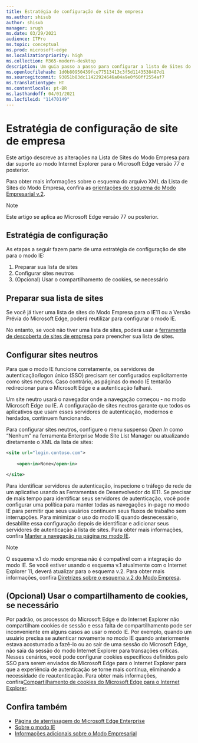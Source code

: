 ```yaml
---
title: Estratégia de configuração de site de empresa
ms.author: shisub
author: shisub
manager: srugh
ms.date: 03/29/2021
audience: ITPro
ms.topic: conceptual
ms.prod: microsoft-edge
ms.localizationpriority: high
ms.collection: M365-modern-desktop
description: Um guia passo a passo para configurar a lista de Sites do Modo Empresa para o modo Internet Explorer.
ms.openlocfilehash: 1d0b80950439fce77513413c3f5d1143538487d1
ms.sourcegitcommit: 93851b83dc11422924646a04a9e0f60ff2554af7
ms.translationtype: HT
ms.contentlocale: pt-BR
ms.lasthandoff: 04/01/2021
ms.locfileid: "11470149"
---
```

# <a name="enterprise-site-configuration-strategy"></a>Estratégia de configuração de site de empresa

Este artigo descreve as alterações na Lista de Sites do Modo Empresa para dar suporte ao modo Internet Explorer para o Microsoft Edge versão 77 e posterior.

Para obter mais informações sobre o esquema do arquivo XML da Lista de Sites do Modo Empresa, confira as [orientações do esquema do Modo Empresarial v.2](/internet-explorer/ie11-deploy-guide/enterprise-mode-schema-version-2-guidance).

> [!NOTE]
> Este artigo se aplica ao Microsoft Edge versão 77 ou posterior.
<!--
## Updated schema elements

The following table describes the \<open-in app\> element added to the v.2 of the Enterprise Mode schema:

| **Element** | **Description** |
| --- | --- |
| \<open-in app="**true**"\> | A child element that controls what browser is used for sites. This element is required for sites that need to **open in IE11**.|

**Example:**

``` xml
<site url="contoso.com">

  <open-in app="true">IE11</open-in>

</site>
```

The following table shows the possible values of the \<open-in\> element:

| **Value** | **Description** |
| --- | --- |
| **\<open-in\>IE11\</open-in\>** | Opens the site in IE mode or a full IE11 window. To enable IE mode, see [Configure IE mode policies](./edge-ie-mode-policies.md)|
| **\<open-in app="**true**"\>IE11\</open-in\>** | Opens the site in a full IE11 window |
| **\<open-in\>MSEdge\</open-in\>** | Opens the site in Microsoft Edge |
| **\<open-in\>None or not specified\</open-in\>** | Opens the site in the default browser or in the browser where the user navigated to the site. |
|**\<open-in\>Configurable\</open-in\>** | Allows the site to participate in IE mode engine determination. To learn more, see [Learn about Configurable sites in IE mode](edge-learnmore-configurable-sites-ie-mode.md).  |

>[!NOTE]
> The attribute app=**"true"** is only recognized when associated to _'open-in' IE11_. Adding it to the other 'open-in' elements won't change browser behavior.   -->

## <a name="configuration-strategy"></a>Estratégia de configuração

As etapas a seguir fazem parte de uma estratégia de configuração de site para o modo IE:
1. Preparar sua lista de sites
2. Configurar sites neutros
3. (Opcional) Usar o compartilhamento de cookies, se necessário

<!--
Step 1.  – if you don’t have one use Site Discovery Step-by-Step
Step 2 – Neutral sites + sticky mode
        Use more examples and explain sticky mode better
Step 3 – If that doesn’t cover your needs, then use Cookie sharing -->

## <a name="prepare-your-site-list"></a>Preparar sua lista de sites

Se você já tiver uma lista de sites do Modo Empresa para o IE11 ou a Versão Prévia do Microsoft Edge, poderá reutilizar para configurar o modo IE.

No entanto, se você não tiver uma lista de sites, poderá usar a [ferramenta de descoberta de sites de empresa](https://docs.microsoft.com/deployedge/edge-ie-mode-site-discovery) para preencher sua lista de sites.

## <a name="configure-neutral-sites"></a>Configurar sites neutros

Para que o modo IE funcione corretamente, os servidores de autenticação/logon único (SSO) precisam ser configurados explicitamente como sites neutros. Caso contrário, as páginas do modo IE tentarão redirecionar para o Microsoft Edge e a autenticação falhará.

Um site neutro usará o navegador onde a navegação começou - no modo Microsoft Edge ou IE. A configuração de sites neutros garante que todos os aplicativos que usam esses servidores de autenticação, modernos e herdados, continuem funcionando.

Para configurar sites neutros, configure o menu suspenso *Open In* como “Nenhum” na ferramenta Enterprise Mode Site List Manager ou atualizando diretamente o XML da lista de sites:

``` xml
<site url="login.contoso.com">
   
    <open-in>None</open-in>

</site>
```

Para identificar servidores de autenticação, inspecione o tráfego de rede de um aplicativo usando as Ferramentas de Desenvolvedor do IE11. Se precisar de mais tempo para identificar seus servidores de autenticação, você pode configurar uma política para manter todas as navegações in-page no modo IE para permitir que seus usuários continuem seus fluxos de trabalho sem interrupções. Para minimizar o uso do modo IE quando desnecessário, desabilite essa configuração depois de identificar e adicionar seus servidores de autenticação à lista de sites. Para obter mais informações, confira [Manter a navegação na página no modo IE](https://docs.microsoft.com/deployedge/edge-learnmore-inpage-nav).

>[!NOTE]
   >O esquema v.1 do modo empresa não é compatível com a integração do modo IE. Se você estiver usando o esquema v.1 atualmente com o Internet Explorer 11, deverá atualizar para o esquema v.2. Para obter mais informações, confira [Diretrizes sobre o esquema v.2 do Modo Empresa](/internet-explorer/ie11-deploy-guide/enterprise-mode-schema-version-2-guidance).

## <a name="optional-use-cookie-sharing-if-necessary"></a>(Opcional) Usar o compartilhamento de cookies, se necessário

Por padrão, os processos do Microsoft Edge e do Internet Explorer não compartilham cookies de sessão e essa falta de compartilhamento pode ser inconveniente em alguns casos ao usar o modo IE. Por exemplo, quando um usuário precisa se autenticar novamente no modo IE quando anteriormente estava acostumado a fazê-lo ou ao sair de uma sessão do Microsoft Edge, não saia da sessão do modo Internet Explorer para transações críticas. Nesses cenários, você pode configurar cookies específicos definidos pelo SSO para serem enviados do Microsoft Edge para o Internet Explorer para que a experiência de autenticação se torne mais contínua, eliminando a necessidade de reautenticação. Para obter mais informações, confira[Compartilhamento de cookies do Microsoft Edge para o Internet Explorer](https://docs.microsoft.com/deployedge/edge-ie-mode-add-guidance-cookieshare).

## <a name="see-also"></a>Confira também

- [Página de aterrissagem do Microsoft Edge Enterprise](https://aka.ms/EdgeEnterprise)
- [Sobre o modo IE](./edge-ie-mode.md)
- [Informações adicionais sobre o Modo Empresarial](/internet-explorer/ie11-deploy-guide/enterprise-mode-overview-for-ie11)
